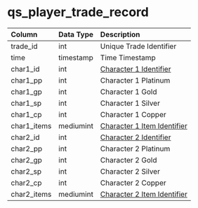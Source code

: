 # qs\_player\_trade\_record

| Column | Data Type | Description |
| :--- | :--- | :--- |
| trade\_id | int | Unique Trade Identifier |
| time | timestamp | Time Timestamp |
| char1\_id | int | [Character 1 Identifier](../../../schema/categories/query_server/character_data.md) |
| char1\_pp | int | Character 1 Platinum |
| char1\_gp | int | Character 1 Gold |
| char1\_sp | int | Character 1 Silver |
| char1\_cp | int | Character 1 Copper |
| char1\_items | mediumint | [Character 1 Item Identifier](../../../schema/categories/query_server/items.md) |
| char2\_id | int | [Character 2 Identifier](../../../schema/categories/query_server/character_data.md) |
| char2\_pp | int | Character 2 Platinum |
| char2\_gp | int | Character 2 Gold |
| char2\_sp | int | Character 2 Silver |
| char2\_cp | int | Character 2 Copper |
| char2\_items | mediumint | [Character 2 Item Identifier](../../../schema/categories/query_server/items.md) |

